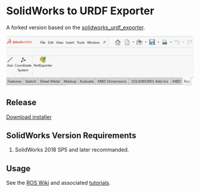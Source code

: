 # SolidWorks to URDF Exporter

A forked version based on the [solidworks_urdf_exporter](https://github.com/ros/solidworks_urdf_exporter).

![ros-addin-in-solidworks](./resources/ros_solidworks.png)

## Release

[Download installer](https://github.com/weianweigan/solidworks_urdf_exporter/releases)

## SolidWorks Version Requirements

1. SolidWorks 2018 SP5 and later recommanded.

## Usage

See the [ROS Wiki](http://wiki.ros.org/sw_urdf_exporter) and associated [tutorials](http://wiki.ros.org/sw_urdf_exporter/Tutorials).

